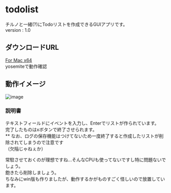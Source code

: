 # todolist  
チルノと一緒(?)にTodoリストを作成できるGUIアプリです。  
version : 1.0

## ダウンロードURL
[For Mac x64](https://srv01.bitsend.jp/download/dd789a827132ac197edb682d46bd9039.html)  
yosemiteで動作確認

## 動作イメージ  
![image](https://github.com/peta345/todolist/wiki/sample.png)

### 説明書  
テキストフィールドにイベントを入力し、Enterでリストが作られています。  
完了したものはxボタンで終了させられます。  
** なお、ログの保存機能はつけてないため一度終了すると作成したリストが削除されてしまうので注意です  
（欠陥じゃねぇか）

常駐させておくのが理想ですね...そんなCPUも使ってないですし特に問題ないでしょう。  
飽きたら削除しましょう。  
ちなみにwin版も作りましたが、動作するかがものすごく怪しいので放置しています。
